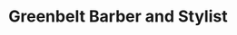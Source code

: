---
title: "Greenbelt Barber and Stylist"
url: /greenbelt/greenbelt-barber-and-stylist/
shop: hairdresser
---
